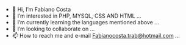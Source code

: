- 👋 Hi, I’m Fabiano Costa
- 👀 I’m interested in PHP, MYSQL, CSS AND HTML ...
- 🌱 I’m currently learning the languages mentioned above ...
- 💞️ I’m looking to collaborate on  ...
- 📫 How to reach me and e-mail Fabianocosta.trab@hotmail.com ...

<!---
Akk4rin/Akk4rin is a ✨ special ✨ repository because its `README.md` (this file) appears on your GitHub profile.
You can click the Preview link to take a look at your changes.
--->
